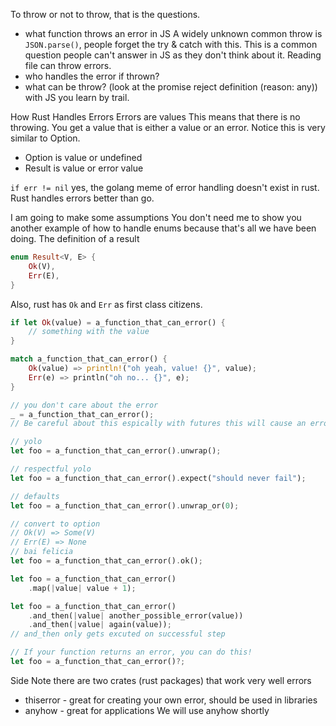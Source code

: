 To throw or not to throw, that is the questions.

- what function throws an error in JS
  A widely unknown common throw is `JSON.parse()`, people forget the try & catch with this.
  This is a common question people can't answer in JS as they don't think about it.
  Reading file can throw errors.
- who handles the error if thrown?
- what can be throw? (look at the promise reject definition (reason: any)) with JS you learn by trail.

How Rust Handles Errors
Errors are values
This means that there is no throwing. You get a value that is either a value or an error.
Notice this is very similar to Option.

- Option is value or undefined
- Result is value or error value

`if err != nil`
yes, the golang meme of error handling doesn't exist in rust. Rust handles errors better than go.

I am going to make some assumptions
You don't need me to show you another example of how to handle enums because that's all we have been doing.
The definition of a result

```rust
enum Result<V, E> {
    Ok(V),
    Err(E),
}
```

Also, rust has `Ok` and `Err` as first class citizens.

```rust
if let Ok(value) = a_function_that_can_error() {
    // something with the value
}

match a_function_that_can_error() {
    Ok(value) => println!("oh yeah, value! {}", value);
    Err(e) => println("oh no... {}", e);
}

// you don't care about the error
_ = a_function_that_can_error();
// Be careful about this espically with futures this will cause an error, as futures require assigment to excute.

// yolo
let foo = a_function_that_can_error().unwrap();

// respectful yolo
let foo = a_function_that_can_error().expect("should never fail");

// defaults
let foo = a_function_that_can_error().unwrap_or(0);

// convert to option
// Ok(V) => Some(V)
// Err(E) => None
// bai felicia
let foo = a_function_that_can_error().ok();

let foo = a_function_that_can_error()
    .map(|value| value + 1);

let foo = a_function_that_can_error()
    .and_then(|value| another_possible_error(value))
    .and_then(|value| again(value));
// and_then only gets excuted on successful step

// If your function returns an error, you can do this!
let foo = a_function_that_can_error()?;
```

Side Note
there are two crates (rust packages) that work very well errors

- thiserror - great for creating your own error, should be used in libraries
- anyhow - great for applications
  We will use anyhow shortly
